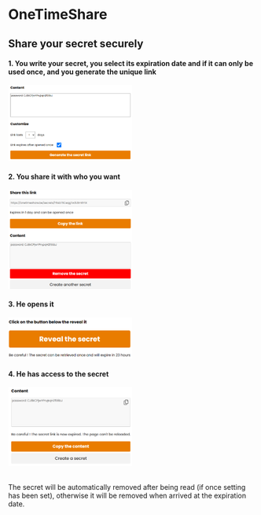 # OneTimeShare
## Share your secret securely

#### 1. You write your secret, you select its expiration date and if it can only be used once, and you generate the unique link

<img src="imagesMd/image.png" alt="Secret creation" width="50%">

#### 2. You share it with who you want

<img src="imagesMd/image-1.png" alt="Secret sharing" width="50%">

#### 3. He opens it

<img src="imagesMd/image-2.png" alt="Secret opened" width="50%">

#### 4. He has access to the secret

<img src="imagesMd/image-3.png" alt="Secret read" width="50%">
<br/><br/>


The secret will be automatically removed after being read (if once setting has been set), otherwise it will be removed when arrived at the expiration date.

